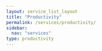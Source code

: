 ```yaml
---
layout: service_list_layout
title: "Productivity"
permalink: /services/productivity/
sidebar:
  nav: "services"
type: productivity
---
```




